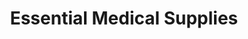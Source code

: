 ---
title: "Essential Medical Supplies"
url: /st-johns/essential-medical-supplies/
shop: Sanitätshaus
---